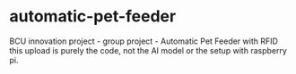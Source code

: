 # automatic-pet-feeder
BCU innovation project - group project - Automatic Pet Feeder with RFID
this upload is purely the code, not the AI model or the setup with raspberry pi.
